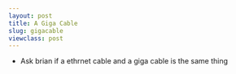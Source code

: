 ```yaml
---
layout: post
title: A Giga Cable
slug: gigacable
viewclass: post
---
```


<ul class="list--messages">
    <li class="message message--joe">
        <p class="message__copy">
            Ask brian if a ethrnet cable and a giga cable is the same thing
        </p>
    </li>
</ul>
